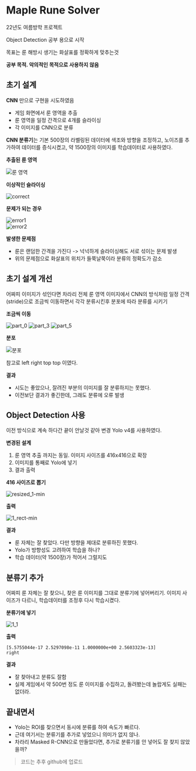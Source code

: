 ﻿---
date : 2022-12-24 21:00:00 +09:00
categories : [ML]
tags : [object-detection, yolo]
---
# Maple Rune Solver

22년도 여름방학 프로젝트

Object Detection 공부 용으로 시작

목표는 룬 해방시 생기는 화살표를 정확하게 맞추는것
 

**공부 목적. 악의적인 목적으로 사용하지 않음**

## 초기 설계

**CNN** 만으로 구현을 시도하였음
 - 게임 화면에서 룬 영역을 추출
 - 룬 영역을 일정 간격으로 4개를 슬라이싱
 - 각 이미지를 CNN으로 분류

**CNN 분류기**는 기본 500장의 라벨링된 데이터에 색조와 방향을 조정하고, 
노이즈를 추가하여 데이터를 증식시켰고, 약 1500장의 이미지를 학습데이터로 사용하였다.

**추출된 룬 영역** 

![룬 영역](https://user-images.githubusercontent.com/42761686/209433667-57811e95-a002-431c-9843-9f687d90ef25.png)

**이상적인 슬라이싱**

![correct](https://user-images.githubusercontent.com/42761686/209433695-838e927a-6044-44b5-afe6-8305559aeffa.png)

**문제가 되는 경우**

![error1](https://user-images.githubusercontent.com/42761686/209433738-6d1f09e7-b02e-449b-933b-47601608b617.png)  	     
![error2](https://user-images.githubusercontent.com/42761686/209433751-96d8b5a2-ab40-44da-aacb-c8e1000117e2.png)




**발생한 문제점**

 - 룬은 랜덤한 간격을 가진다 -> 넉넉하게 슬라이싱해도 서로 섞이는 문제 발생
 - 위의 문제점으로 화살표의 위치가 들쭉날쭉이라 분류의 정확도가 감소

 

## 초기 설계 개선

어짜피 이미지가 섞인다면 차라리 전체 룬 영역 이미지에서 CNN의 방식처럼 일정 간격(stride)으로 
조금씩 이동하면서 각각 분류시킨후 분포에 따라 분류를 시키기

**조금씩 이동**

![part_0](https://user-images.githubusercontent.com/42761686/209433883-675ec463-1df7-47e3-8b2e-d57ce68014c3.png)
![part_3](https://user-images.githubusercontent.com/42761686/209433969-26365ec9-1b90-4066-8ad3-def43f61c375.png)
![part_5](https://user-images.githubusercontent.com/42761686/209434000-e92be8ec-2ae0-412a-aaa5-2a12904a6c13.png)

**분포**

![분포](https://user-images.githubusercontent.com/42761686/209434459-1947a600-33ff-4bbf-9e9c-73a083e630d3.png)

참고로 left right top top 이였다.

**결과**

 - 시도는 좋았으나, 잘려진 부분의 이미지를 잘 분류하지는 못했다.
 - 이전보단 결과가 좋긴한데,  그래도 분류에 오류 발생

## Object Detection 사용

이전 방식으로 계속 하다간 끝이 안날것 같아 변경
Yolo v4를 사용하였다.

**변경된 설계**
1. 룬 영역 추출 까지는 동일. 이미지 사이즈를 416x416으로 확장
2. 이미지를 통째로 Yolo에 넣기
3. 결과 출력

**416 사이즈로 뽑기**

![resized_1-min](https://user-images.githubusercontent.com/42761686/209434282-6e5fb520-63a7-4fa1-b3ba-4047141216b2.png)

**출력**

![1_rect-min](https://user-images.githubusercontent.com/42761686/209434261-ca9821e3-ed1a-47bd-8072-d5ebc00cb9a6.png)


**결과**

 - 룬 자체는 잘 찾았다. 다만 방향을 제대로 분류하진 못했다.
 - Yolo가 방향성도 고려하여 학습을 하나?
 - 학습 데이터(약 1500장)가 적어서 그럴지도

## 분류기 추가

어짜피 룬 자체는 잘 찾으니, 찾은 룬 이미지를 그대로 분류기에 넣어버리기.
이미지 사이즈가 다르니, 학습데이터를 조정후 다시 학습시켰다.

**분류기에 넣기**

 ![1_1](https://user-images.githubusercontent.com/42761686/209434393-c6867d01-c7be-48d7-8d53-328e0e38a0fa.png)  

**출력**

    [5.5755044e-17 2.5297098e-11 1.0000000e+00 2.5603323e-13] 
    right


**결과**

 - 잘 찾아내고 분류도 잘함 
 - 실제 게임에서 약 500번 정도 룬 이미지를 수집하고, 돌려봤는데 놀랍게도 실패는 없더라.

## 끝내면서

 - Yolo는 ROI를 찾으면서 동시에 분류를 하여 속도가 빠르다.
 - 근데 여기서는 분류기를 추가로 넣었으니 의미가 없지 않나.
 - 차라리 Masked R-CNN으로 만들었다면, 추가로 분류기를 안 넣어도 잘 찾지 않았을까?

> 코드는 추후 github에 업로드

